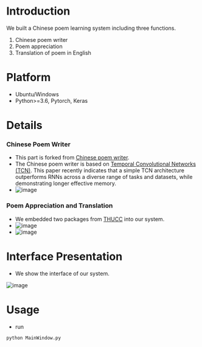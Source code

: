 # Introduction
We built a Chinese poem learning system including three functions.
1. Chinese poem writer
2. Poem appreciation
3. Translation of poem in English

# Platform
- Ubuntu/Windows
- Python>=3.6, Pytorch, Keras

# Details
### Chinese Poem Writer
- This part is forked from [Chinese poem writer](https://github.com/jfzhang95/Chinese_Poem_Writer).
- The Chinese poem writer is based on [Temporal Convolutional Networks (TCN)](https://arxiv.org/abs/1803.01271). This paper recently indicates that a simple TCN architecture outperforms RNNs across a diverse range of tasks and datasets, while demonstrating longer effective memory.
- ![image](https://github.com/zhiyuan0112/Learning_Poems_System/blob/master/images/poemWriter.png)
### Poem Appreciation and Translation
- We embedded two packages from [THUCC](http://thucc.thunlp.org) into our system.
- ![image](https://github.com/zhiyuan0112/Learning_Poems_System/blob/master/images/poemApreciation.png)
- ![image](https://github.com/zhiyuan0112/Learning_Poems_System/blob/master/images/poemTranslation.png)

# Interface Presentation
- We show the interface of our system.

![image](https://github.com/zhiyuan0112/Learning_Poems_System/blob/master/images/system.png)

# Usage
- run
```markdown
python MainWindow.py
```
